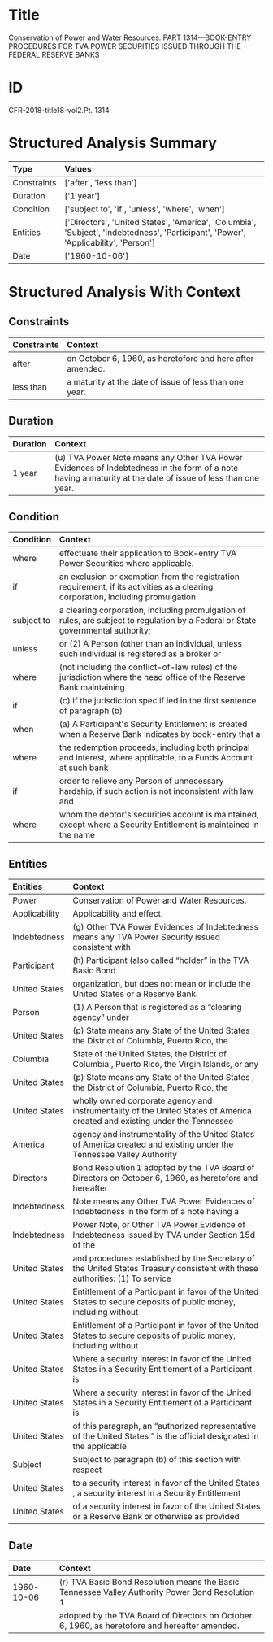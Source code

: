 # Title

 Conservation of Power and Water Resources. PART 1314—BOOK-ENTRY PROCEDURES FOR TVA POWER SECURITIES ISSUED THROUGH THE FEDERAL RESERVE BANKS


# ID

 CFR-2018-title18-vol2.Pt. 1314


# Structured Analysis Summary

| Type        | Values                                                                                                                              |
|:------------|:------------------------------------------------------------------------------------------------------------------------------------|
| Constraints | ['after', 'less than']                                                                                                              |
| Duration    | ['1 year']                                                                                                                          |
| Condition   | ['subject to', 'if', 'unless', 'where', 'when']                                                                                     |
| Entities    | ['Directors', 'United States', 'America', 'Columbia', 'Subject', 'Indebtedness', 'Participant', 'Power', 'Applicability', 'Person'] |
| Date        | ['1960-10-06']                                                                                                                      |


# Structured Analysis With Context

 


## Constraints

| Constraints   | Context                                                    |
|:--------------|:-----------------------------------------------------------|
| after         | on October 6, 1960, as heretofore and here after  amended. |
| less than     | a maturity at the date of issue of less than  one year.    |


## Duration

| Duration   | Context                                                                                                                                                    |
|:-----------|:-----------------------------------------------------------------------------------------------------------------------------------------------------------|
| 1 year     | (u) TVA Power Note means any Other TVA Power Evidences of Indebtedness in the form of a note having a maturity at the date of issue of less than one year. |


## Condition

| Condition   | Context                                                                                                                          |
|:------------|:---------------------------------------------------------------------------------------------------------------------------------|
| where       | effectuate their application to Book-entry TVA Power Securities where  applicable.                                               |
| if          | an exclusion or exemption from the registration requirement, if its activities as a clearing corporation, including promulgation |
| subject to  | a clearing corporation, including promulgation of rules, are subject to regulation by a Federal or State governmental authority; |
| unless      | or (2) A Person (other than an individual, unless such individual is registered as a broker or                                   |
| where       | (not including the conflict-of-law rules) of the jurisdiction where the head office of the Reserve Bank maintaining              |
| if          | (c) If the jurisdiction spec if ied in the first sentence of paragraph (b)                                                       |
| when        | (a) A Participant's Security Entitlement is created  when a Reserve Bank indicates by book-entry that a                          |
| where       | the redemption proceeds, including both principal and interest, where applicable, to a Funds Account at such bank                |
| if          | order to relieve any Person of unnecessary hardship, if such action is not inconsistent with law and                             |
| where       | whom the debtor's securities account is maintained, except where a Security Entitlement is maintained in the name                |


## Entities

| Entities      | Context                                                                                                                          |
|:--------------|:---------------------------------------------------------------------------------------------------------------------------------|
| Power         | Conservation of  Power  and Water Resources.                                                                                     |
| Applicability | Applicability  and effect.                                                                                                       |
| Indebtedness  | (g) Other TVA Power Evidences of  Indebtedness means any TVA Power Security issued consistent with                               |
| Participant   | (h)  Participant (also called &#8220;holder&#8221; in the TVA Basic Bond                                                         |
| United States | organization, but does not mean or include the United States  or a Reserve Bank.                                                 |
| Person        | (1) A  Person that is registered as a &#8220;clearing agency&#8221; under                                                        |
| United States | (p) State means any State of the  United States , the District of Columbia, Puerto Rico, the                                     |
| Columbia      | State of the United States, the District of Columbia , Puerto Rico, the Virgin Islands, or any                                   |
| United States | (p) State means any State of the  United States , the District of Columbia, Puerto Rico, the                                     |
| United States | wholly owned corporate agency and instrumentality of the United States of America created and existing under the Tennessee       |
| America       | agency and instrumentality of the United States of America created and existing under the Tennessee Valley Authority             |
| Directors     | Bond Resolution&#8201;1 adopted by the TVA Board of Directors on October 6, 1960, as heretofore and hereafter                    |
| Indebtedness  | Note means any Other TVA Power Evidences of Indebtedness in the form of a note having a                                          |
| Indebtedness  | Power Note, or Other TVA Power Evidence of Indebtedness issued by TVA under Section 15d of the                                   |
| United States | and procedures established by the Secretary of the United States Treasury consistent with these authorities: (1) To service      |
| United States | Entitlement of a Participant in favor of the United States to secure deposits of public money, including without                 |
| United States | Entitlement of a Participant in favor of the United States to secure deposits of public money, including without                 |
| United States | Where a security interest in favor of the  United States in a Security Entitlement of a Participant is                           |
| United States | Where a security interest in favor of the  United States in a Security Entitlement of a Participant is                           |
| United States | of this paragraph, an &#8220;authorized representative of the United States &#8221; is the official designated in the applicable |
| Subject       | Subject to paragraph (b) of this section with respect                                                                            |
| United States | to a security interest in favor of the United States , a security interest in a Security Entitlement                             |
| United States | of a security interest in favor of the United States or a Reserve Bank or otherwise as provided                                  |


## Date

| Date       | Context                                                                                                     |
|:-----------|:------------------------------------------------------------------------------------------------------------|
| 1960-10-06 | (r) TVA Basic Bond Resolution means the Basic Tennessee Valley Authority Power Bond Resolution&#8201;1      |
|            |              adopted by the TVA Board of Directors on October 6, 1960, as heretofore and hereafter amended. |


